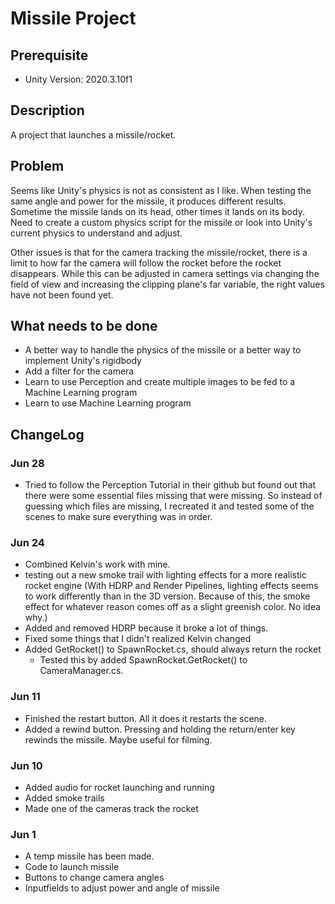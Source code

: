 # Missile Project

## Prerequisite
- Unity Version: 2020.3.10f1

## Description
A project that launches a missile/rocket.

## Problem
Seems like Unity's physics is not as consistent as I like. When testing the same angle and power for the missile, it produces different results. Sometime the missile lands on its head, other times it lands on its body. Need to create a custom physics script for the missile or look into Unity's current physics to understand and adjust.

Other issues is that for the camera tracking the missile/rocket, there is a limit to how far the camera will follow the rocket before the rocket disappears. While this can be adjusted in camera settings via changing the field of view and increasing the clipping plane's far variable, the right values have not been found yet.

## What needs to be done
- A better way to handle the physics of the missile or a better way to implement Unity's rigidbody
- Add a filter for the camera
- Learn to use Perception and create multiple images to be fed to a Machine Learning program
- Learn to use Machine Learning program

## ChangeLog
### Jun 28
- Tried to follow the Perception Tutorial in their github but found out that there were some essential files missing that were missing. So instead of guessing which files are missing, I recreated it and tested some of the scenes to make sure everything was in order. 
### Jun 24
- Combined Kelvin's work with mine.
- testing out a new smoke trail with lighting effects for a more realistic rocket engine
(With HDRP and Render Pipelines, lighting effects seems to work differently than in the 3D version. Because of this, the smoke effect for whatever reason comes off as a slight greenish color. No idea why.)
- Added and removed HDRP because it broke a lot of things.
- Fixed some things that I didn't realized Kelvin changed
- Added GetRocket() to SpawnRocket.cs, should always return the rocket
  - Tested this by added SpawnRocket.GetRocket() to CameraManager.cs.
### Jun 11
- Finished the restart button. All it does it restarts the scene.
- Added a rewind button. Pressing and holding the return/enter key rewinds the missile. Maybe useful for filming.
### Jun 10
- Added audio for rocket launching and running
- Added smoke trails
- Made one of the cameras track the rocket
### Jun 1
- A temp missile has been made.
- Code to launch missile
- Buttons to change camera angles
- Inputfields to adjust power and angle of missile
